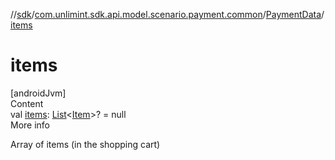 //[sdk](../../../index.md)/[com.unlimint.sdk.api.model.scenario.payment.common](../index.md)/[PaymentData](index.md)/[items](items.md)



# items  
[androidJvm]  
Content  
val [items](items.md): [List](https://kotlinlang.org/api/latest/jvm/stdlib/kotlin.collections/-list/index.html)<[Item](../-item/index.md)>? = null  
More info  


Array of items (in the shopping cart)

  



